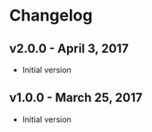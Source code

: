 # Changelog

## v2.0.0 - April 3, 2017

- Initial version

## v1.0.0 - March 25, 2017

- Initial version